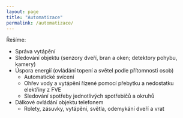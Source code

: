 ```yaml
---
layout: page
title: "Automatizace"
permalink: /automatizace/
---
```


Řešíme:
* Správa vytápění
* Sledování objektu (senzory dveří, bran a oken; detektory pohybu, kamery)
* Úspora energií (ovládání topení a světel podle přítomnosti osob)
  * Automatické svícení
  * Ohřev vody a vytápění řízené pomocí přebytku a nedostatku elektřiny z FVE
  * Sledování spotřeby jednotlivých spotřebičů a okruhů
* Dálkové ovládání objektu telefonem
  * Rolety, zásuvky, vytápění, světla, odemykání dveří a vrat
